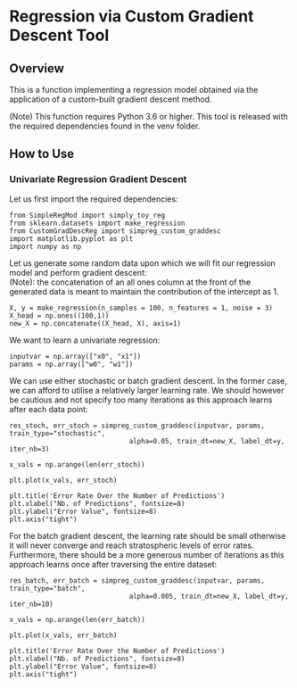 # Regression via Custom Gradient Descent Tool

## Overview

This is a function implementing a regression model obtained via the application of a custom-built gradient descent method.

(Note) This function requires Python 3.6 or higher. This tool is released with the required dependencies found in the venv folder.

## How to Use
### Univariate Regression Gradient Descent

Let us first import the required dependencies:

```
from SimpleRegMod import simply_toy_reg
from sklearn.datasets import make_regression
from CustomGradDescReg import simpreg_custom_graddesc
import matplotlib.pyplot as plt
import numpy as np
```

Let us generate some random data upon which we will fit our regression model and perform gradient descent:<br/>
(Note): the concatenation of an all ones column at the front of the generated data is meant to maintain the contribution of the intercept as 1.

```
X, y = make_regression(n_samples = 100, n_features = 1, noise = 3)
X_head = np.ones((100,1))
new_X = np.concatenate((X_head, X), axis=1)
```

We want to learn a univariate regression:

```
inputvar = np.array(["x0", "x1"])
params = np.array(["w0", "w1"])
```
We can use either stochastic or batch gradient descent. In the former case, we can afford to utilise a relatively larger learning rate. We should however be cautious and not specify too many iterations as this approach learns after each data point:

```
res_stoch, err_stoch = simpreg_custom_graddesc(inputvar, params, train_type="stochastic",
                              alpha=0.05, train_dt=new_X, label_dt=y, iter_nb=3)

x_vals = np.arange(len(err_stoch))

plt.plot(x_vals, err_stoch)

plt.title('Error Rate Over the Number of Predictions')
plt.xlabel("Nb. of Predictions", fontsize=8)
plt.ylabel("Error Value", fontsize=8)
plt.axis("tight")
```

For the batch gradient descent, the learning rate should be small otherwise it will never converge and reach stratospheric levels of error rates. Furthermore, there should be a more generous number of iterations as this approach learns once after traversing the entire dataset:

```
res_batch, err_batch = simpreg_custom_graddesc(inputvar, params, train_type="batch",
                              alpha=0.005, train_dt=new_X, label_dt=y, iter_nb=10)

x_vals = np.arange(len(err_batch))

plt.plot(x_vals, err_batch)

plt.title('Error Rate Over the Number of Predictions')
plt.xlabel("Nb. of Predictions", fontsize=8)
plt.ylabel("Error Value", fontsize=8)
plt.axis("tight")
```
